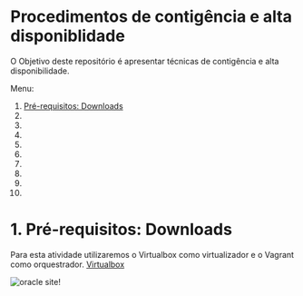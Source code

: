 # Procedimentos de contigência e alta disponiblidade

O Objetivo deste repositório é apresentar técnicas de contigência e alta disponibilidade.

<a name="#top">Menu:</a>

1. [ Pré-requisitos: Downloads ](#1)
2. 
3. 
4. 
5. 
6. 
7. 
8. 
9. 
10. 


<a name="1"></a>
# 1. Pré-requisitos: Downloads
Para esta atividade utilizaremos o Virtualbox como virtualizador e o Vagrant como orquestrador.
[Virtualbox](https://www.virtualbox.org/wiki/Downloads "VirtualBox - Download")

![oracle site!](images/01.png "oracle site")
